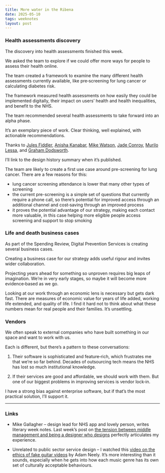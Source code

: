 ```yaml
---
title: More water in the Ribena
date: 2025-05-10
tags: weeknotes
layout: post
---
```


### Health assessments discovery

The discovery into health assessments finished this week.

We asked the team to explore if we could offer more ways for people to assess their health online.

The team created a framework to examine the many different health assessments currently available, like pre‑screening for lung cancer or calculating diabetes risk.

The framework measured health assessments on how easily they could be implemented digitally, their impact on users’ health and health inequalities, and benefit to the NHS.

The team recommended several health assessments to take forward into an alpha phase.

It’s an exemplary piece of work. Clear thinking, well explained, with actionable recommendations.

Thanks to [Jules Fiddler](https://www.linkedin.com/in/juliefidlerrawcoachingltd/), [Anisha Kanabar](https://www.linkedin.com/in/anishakanabar/), [Mike Watson](https://www.linkedin.com/in/michael-watson-ph-d-797a07a1/), [Jade Conroy](https://www.linkedin.com/in/jade-conroy-855839111/), [Murilo Lessa](https://www.linkedin.com/in/murilogimeneslessa/?originalSubdomain=uk), and [Graham Dodsworth](https://www.linkedin.com/in/graham-dodsworth-9440a378/).

I’ll link to the design history summary when it’s published.

The team are likely to create a first use case around pre-screening for lung cancer. There are a few reasons for this:

- lung cancer screening attendance is lower that many other types of screening
- the current pre-screening is a simple set of questions that currently require a phone call, so there’s potential for improved access through an additional channel and cost‑saving through an improved process
- it proves the potential advantage of our strategy, making each contact more valuable, in this case helping more eligible people access screening and support to stop smoking


### Life and death business cases

As part of the Spending Review, Digital Prevention Services is creating several business cases.

Creating a business case for our strategy adds useful rigour and invites wider collaboration.

Projecting years ahead for something so unproven requires big leaps of imagination. We’re in very early stages, so maybe it will become more evidence‑based as we go.

Looking at our work through an economic lens is necessary but gets dark fast. There are measures of economic value for years of life added, working life extended, and quality of life. I find it hard not to think about what these numbers mean for real people and their families. It’s unsettling.

### Vendors

We often speak to external companies who have built something in our space and want to work with us.

Each is different, but there’s a pattern to these conversations:

1. Their software is sophisticated and feature‑rich, which frustrates me that we’re so far behind. Decades of outsourcing tech means the NHS has lost so much institutional knowledge.

2. If their services are good and affordable, we should work with them. But one of our biggest problems in improving services is vendor lock‑in.

I have a strong bias against enterprise software, but if that’s the most practical solution, I’ll support it.

---

### Links

- Mike Gallagher – design lead for NHS app and lovely person, writes literary week notes. Last week’s post on [the tension between middle management and being a designer who designs](https://mikegallagher.org/weeknote-wc-28-april-2025/) perfectly articulates my experience.

- Unrelated to public sector service design – I watched this [video on the ethics of fake guitar videos](https://youtu.be/R1QEV9euGAg?si=HjqDPdZryCp9cb9E) by Adam Neely. It’s more interesting than it sounds, especially when he gets into how each music genre has its own set of culturally acceptable behaviours.

